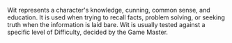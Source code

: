 Wit represents a character's knowledge, cunning, common sense, and education. It is used when trying to recall facts, problem solving, or seeking truth when the information is laid bare. Wit is usually tested against a specific level of Difficulty, decided by the Game Master.